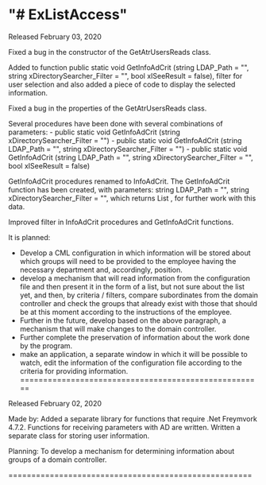 "# ExListAccess" 
=====================================================

Released February 03, 2020

Fixed a bug in the constructor of the GetAtrUsersReads class.

Added to function
public static void GetInfoAdCrit (string LDAP_Path = "", string xDirectorySearcher_Filter = "", bool xISeeResult = false),
filter for user selection and also added a piece of code to display the selected information.

Fixed a bug in the properties of the GetAtrUsersReads class.

Several procedures have been done with several combinations of parameters:
	- public static void GetInfoAdCrit (string xDirectorySearcher_Filter = "")
	- public static void GetInfoAdCrit (string LDAP_Path = "", string xDirectorySearcher_Filter = "")
	- public static void GetInfoAdCrit (string LDAP_Path = "", string xDirectorySearcher_Filter = "", bool xISeeResult = false)

GetInfoAdCrit procedures renamed to InfoAdCrit. The GetInfoAdCrit function has been created, with parameters: string LDAP_Path = "", string xDirectorySearcher_Filter = "", which returns List <GetAtrUsersReads>, for further work with this data.

Improved filter in InfoAdCrit procedures and GetInfoAdCrit functions.

It is planned:
- Develop a CML configuration in which information will be stored about which groups will need to be provided to the employee having the necessary department and, accordingly, position.
- develop a mechanism that will read information from the configuration file and then present it in the form of a list, but not sure about the list yet, and then, by criteria / filters, compare subordinates from the domain controller and check the groups that already exist with those that should be at this moment according to the instructions of the employee.
- Further in the future, develop based on the above paragraph, a mechanism that will make changes to the domain controller.
- Further complete the preservation of information about the work done by the program.
- make an application, a separate window in which it will be possible to watch, edit the information of the configuration file according to the criteria for providing information.
=====================================================

Released February 02, 2020

Made by:
Added a separate library for functions that require .Net Freymvork 4.7.2. Functions for receiving parameters with AD are written. Written a separate class for storing user information.

Planning:
To develop a mechanism for determining information about groups of a domain controller.

=====================================================